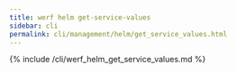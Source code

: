 ```yaml
---
title: werf helm get-service-values
sidebar: cli
permalink: cli/management/helm/get_service_values.html
---
```


{% include /cli/werf_helm_get_service_values.md %}
